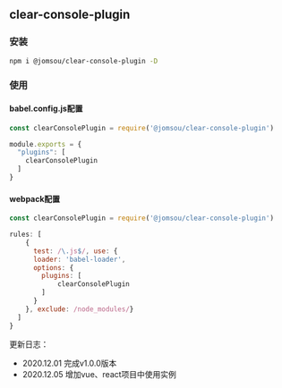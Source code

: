 ## clear-console-plugin

### 安装
```bash
npm i @jomsou/clear-console-plugin -D
```

### 使用

#### babel.config.js配置
```js
const clearConsolePlugin = require('@jomsou/clear-console-plugin')

module.exports = {
  "plugins": [
    clearConsolePlugin
  ]
}
```

#### webpack配置
```js
const clearConsolePlugin = require('@jomsou/clear-console-plugin')

rules: [
    {
      test: /\.js$/, use: {
      loader: 'babel-loader',
      options: {
        plugins: [
            clearConsolePlugin
        ]
      }
    }, exclude: /node_modules/}
  ]
}
```


更新日志：

- 2020.12.01 完成v1.0.0版本
- 2020.12.05 增加vue、react项目中使用实例